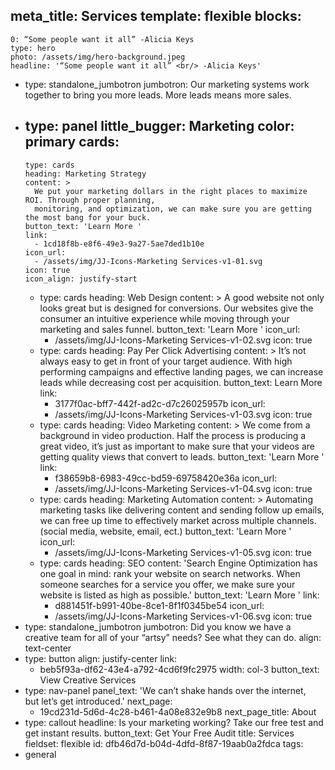 meta_title: Services
template: flexible
blocks:
  - 
    0: “Some people want it all” -Alicia Keys
    type: hero
    photo: /assets/img/hero-background.jpeg
    headline: '“Some people want it all” <br/> -Alicia Keys'
  - 
    type: standalone_jumbotron
    jumbotron: Our marketing systems work together to bring you more leads. More leads means more sales.
  - 
    type: panel
    little_bugger: Marketing
    color: primary
    cards:
      - 
        type: cards
        heading: Marketing Strategy
        content: >
          We put your marketing dollars in the right places to maximize ROI. Through proper planning,
          monitoring, and optimization, we can make sure you are getting the most bang for your buck.
        button_text: 'Learn More '
        link:
          - 1cd18f8b-e8f6-49e3-9a27-5ae7ded1b10e
        icon_url:
          - /assets/img/JJ-Icons-Marketing Services-v1-01.svg
        icon: true
        icon_align: justify-start
      - 
        type: cards
        heading: Web Design
        content: >
          A good website not only looks great but is designed for conversions. Our websites give the consumer
          an intuitive experience while moving through your marketing and sales funnel.
        button_text: 'Learn More '
        icon_url:
          - /assets/img/JJ-Icons-Marketing Services-v1-02.svg
        icon: true
      - 
        type: cards
        heading: Pay Per Click Advertising
        content: >
          It’s not always easy to get in front of your target audience. With high performing campaigns and
          effective landing pages, we can increase leads while decreasing cost per acquisition.
        button_text: Learn More
        link:
          - 3177f0ac-bff7-442f-ad2c-d7c26025957b
        icon_url:
          - /assets/img/JJ-Icons-Marketing Services-v1-03.svg
        icon: true
      - 
        type: cards
        heading: Video Marketing
        content: >
          We come from a background in video production. Half the process is producing a great video, it’s
          just as important to make sure that your videos are getting quality views that convert to leads.
        button_text: 'Learn More '
        link:
          - f38659b8-6983-49cc-bd59-69758420e36a
        icon_url:
          - /assets/img/JJ-Icons-Marketing Services-v1-04.svg
        icon: true
      - 
        type: cards
        heading: Marketing Automation
        content: >
          Automating marketing tasks like delivering content and sending follow up emails, we can free up time
          to effectively market across multiple channels. (social media, website, email, ect.)
        button_text: 'Learn More '
        icon_url:
          - /assets/img/JJ-Icons-Marketing Services-v1-05.svg
        icon: true
      - 
        type: cards
        heading: SEO
        content: 'Search Engine Optimization has one goal in mind: rank your website on search networks. When someone searches for a service you offer, we make sure your website is listed as high as possible.'
        button_text: 'Learn More '
        link:
          - d881451f-b991-40be-8ce1-8f1f0345be54
        icon_url:
          - /assets/img/JJ-Icons-Marketing Services-v1-06.svg
        icon: true
  - 
    type: standalone_jumbotron
    jumbotron: Did you know we have a creative team for all of your “artsy” needs? See what they can do.
    align: text-center
  - 
    type: button
    align: justify-center
    link:
      - beb5f93a-df62-43e4-a792-4cd6f9fc2975
    width: col-3
    button_text: View Creative Services
  - 
    type: nav-panel
    panel_text: 'We can’t shake hands over the internet, <br/> but let’s get introduced.'
    next_page:
      - 19cd231d-5d6d-4c28-b461-4a08e832e9b8
    next_page_title: About
  - 
    type: callout
    headline: Is your marketing working? Take our free test and get instant results.
    button_text: Get Your Free Audit
title: Services
fieldset: flexible
id: dfb46d7d-b04d-4dfd-8f87-19aab0a2fdca
tags:
  - general
